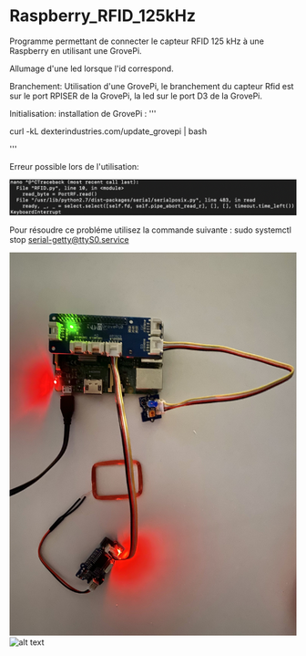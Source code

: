 # Raspberry_RFID_125kHz
Programme permettant de connecter le capteur RFID 125 kHz à une Raspberry en utilisant une GrovePi.  

Allumage d'une led lorsque l'id correspond.

Branchement:
Utilisation d'une GrovePi, le branchement du capteur Rfid est sur le port RPISER de la GrovePi, la led sur le port D3 de la GrovePi.

Initialisation:
installation de GrovePi : 
''' 

curl -kL dexterindustries.com/update_grovepi | bash 

'''

Erreur possible lors de l'utilisation:

![alt text](https://github.com/ThomasCappe/Raspberry_RFID_125kHz/blob/9f252e324406910a58d6b7846abd2699ed609ae1/image_error1.jpg?raw=true)

Pour résoudre ce probléme utilisez la commande suivante : sudo systemctl stop serial-getty@ttyS0.service


![alt text](https://github.com/ThomasCappe/Raspberry_RFID_125kHz/blob/5358fd666b5e124ec6cd88bf7660bc3ddba9dc99/Montage_1.jpg?raw=true)
![alt text](https://github.com/ThomasCappe/Raspberry_RFID_125kHz/blob/5358fd666b5e124ec6cd88bf7660bc3ddba9dc99/Montage.jpg?raw=true)
